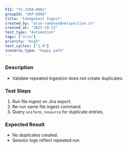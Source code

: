 ```yaml
---
FII: "TC-JIRA-0081"
groupId: "GRP-0006"
title: "Idempotent Ingest"
created_by: "arun-ramanan@netspective.in"
created_at: "2025-10-23"
test_type: "Automation"
tags: ["Jira"]
priority: "High"
test_cycles: ["1.0"]
scenario_type: "happy path"
---
```

### Description
- Validate repeated ingestion does not create duplicates.

### Test Steps
1. Run file ingest on Jira export.  
2. Re-run same file ingest command.  
3. Query `uniform_resource` for duplicate entries.

### Expected Result
- No duplicates created.  
- Session logs reflect repeated run.
